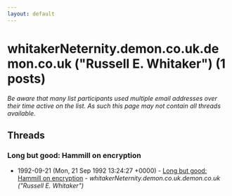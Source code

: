 ```yaml
---
layout: default
---
```


# whitakerNeternity.demon.co.uk.demon.co.uk ("Russell E. Whitaker") (1 posts)

_Be aware that many list participants used multiple email addresses over their time active on the list. As such this page may not contain all threads available._

## Threads

### Long but good: Hammill on encryption
+ 1992-09-21 (Mon, 21 Sep 1992 13:24:27 +0000) - [Long but good: Hammill on encryption](/archive/1992/09/b5e24ee5d6a00a60a5cdd485ad3b67fa4016296e3d5df8faa2c6181e88494b20) - _whitakerNeternity.demon.co.uk.demon.co.uk ("Russell E. Whitaker")_

